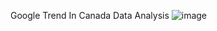 Google Trend In Canada Data Analysis
![image](https://github.com/user-attachments/assets/86c06cac-c59f-41c4-a414-ddbab65f4b51)
